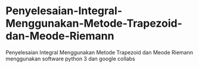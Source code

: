 # Penyelesaian-Integral-Menggunakan-Metode-Trapezoid-dan-Meode-Riemann
Penyelesaian Integral Menggunakan Metode Trapezoid dan Meode Riemann menggunakan software python 3 dan google collabs
